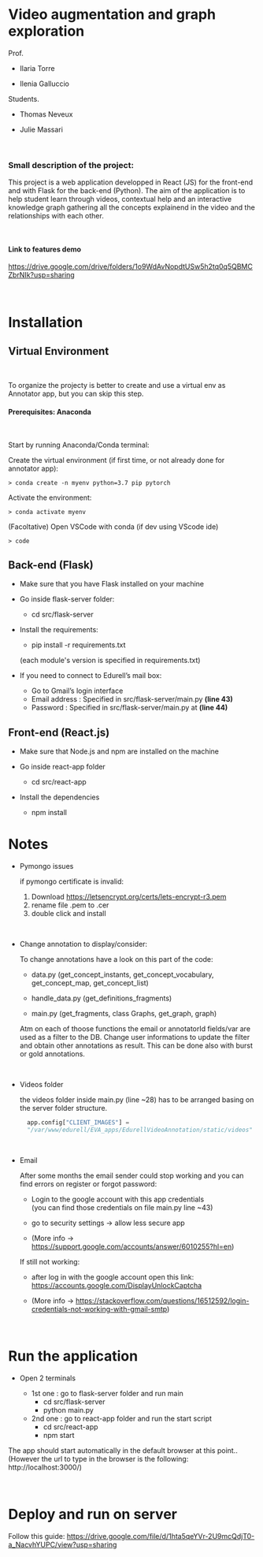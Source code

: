 # Video augmentation and graph exploration

Prof.

- Ilaria Torre

- Ilenia Galluccio

Students.

- Thomas Neveux

- Julie Massari

<br>

### Small description of the project:

This project is a web application developped in React (JS) for the front-end and with Flask for the back-end (Python). The aim of the application is to help student learn through videos, contextual help and an interactive knowledge graph gathering all the concepts explainend in the video and the relationships with each other.

<br>

#### Link to features demo

https://drive.google.com/drive/folders/1o9WdAvNopdtUSw5h2tq0q5QBMCZbrNIk?usp=sharing

<br>

# Installation

## Virtual Environment

<br>

To organize the projecty is better to create and use a virtual env as Annotator app, but you can skip this step.

#### Prerequisites: Anaconda  

<br>

Start by running Anaconda/Conda terminal:

Create the virtual environment (if first time, or not already done for annotator app):

    > conda create -n myenv python=3.7 pip pytorch
    
Activate the environment:

    > conda activate myenv

(Facoltative) Open VSCode with conda (if dev using VScode ide)

    > code

## Back-end (Flask)

* Make sure that you have Flask installed on your machine

* Go inside flask-server folder:
  - cd src/flask-server

* Install the requirements:
  - pip install -r requirements.txt  

  (each module's version is specified in requirements.txt)

* If you need to connect to Edurell’s mail box:
  - Go to Gmail’s login interface
  - Email address : Specified in src/flask-server/main.py **(line 43)**
  - Password : Specified in src/flask-server/main.py at **(line 44)**

## Front-end (React.js)

* Make sure that Node.js and npm are installed on the machine

* Go inside react-app folder
  - cd src/react-app  

* Install the dependencies
  - npm install

# Notes

- Pymongo issues 

  if pymongo certificate is invalid:
    1. Download https://letsencrypt.org/certs/lets-encrypt-r3.pem 
    2. rename file .pem to .cer
    3. double click and install   
  
<br>

- Change annotation to display/consider:

  To change annotations have a look on this part of the code:

  * data.py (get_concept_instants, get_concept_vocabulary, get_concept_map, get_concept_list)

  * handle_data.py (get_definitions_fragments)

  * main.py (get_fragments, class Graphs, get_graph, graph)

  Atm on each of thoose functions the email or annotatorId fields/var are used as a filter to the DB.
  Change user informations to update the filter and obtain other annotations as result.
  This can be done also with burst or gold annotations.

<br>

- Videos folder

  the videos folder inside main.py (line ~28) has to be arranged basing on the server folder structure.

  ```python
    app.config["CLIENT_IMAGES"] = 
    "/var/www/edurell/EVA_apps/EdurellVideoAnnotation/static/videos"
  ```
<br>

- Email 

    After some months the email sender could stop working and you can find errors on register or forgot password:

    * Login to the google account with this app credentials   
    (you can find those credentials on file main.py line ~43) 
    
    * go to security settings -> allow less secure app

    * (More info -> https://support.google.com/accounts/answer/6010255?hl=en)

    If still not working:

    * after log in with the google account open this link:  
      https://accounts.google.com/DisplayUnlockCaptcha

    * (More info -> https://stackoverflow.com/questions/16512592/login-credentials-not-working-with-gmail-smtp)


<br>

# Run the application

* Open 2 terminals

  - 1st one : go to flask-server folder and run main
    - cd src/flask-server
    - python main.py  
  - 2nd one : go to react-app folder and run the start script
    - cd src/react-app
    - npm start

The app should start automatically in the default browser at this point..  
(However the url to type in the browser is the following: http://localhost:3000/)

<br>

# Deploy and run on server

Follow this guide:
https://drive.google.com/file/d/1hta5qeYVr-2U9mcQdjT0-a_NacvhYUPC/view?usp=sharing

